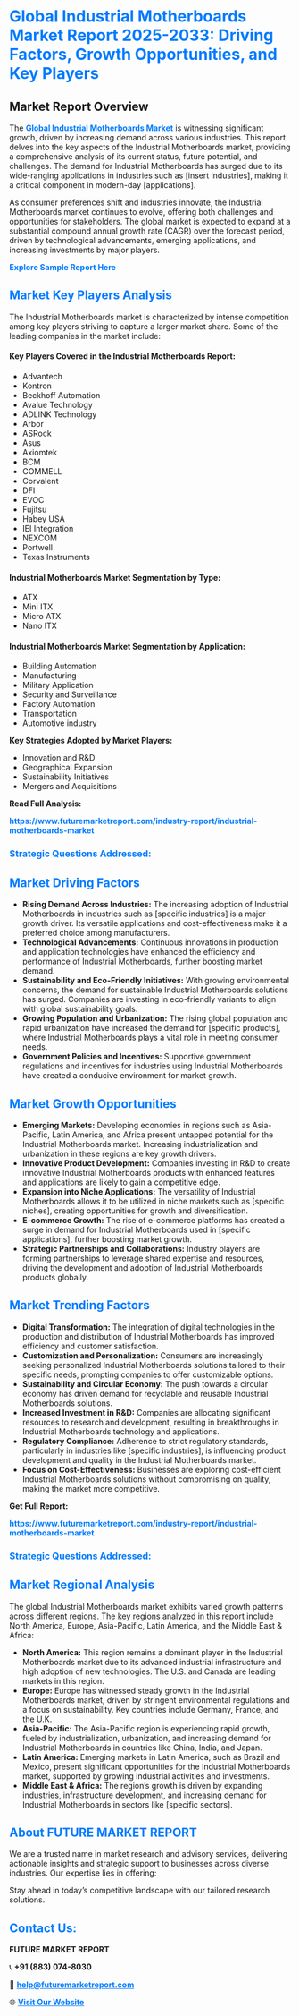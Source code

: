 <h1 style="color: #007BFF;">Global Industrial Motherboards Market Report 2025-2033: Driving Factors, Growth Opportunities, and Key Players</h1>

<section id="overview">
<h2>Market Report Overview</h2>
<p>The <a href="https://www.futuremarketreport.com/industry-report/industrial-motherboards-market" style="color: #007BFF; text-decoration: none;"><strong>Global Industrial Motherboards Market</strong></a> is witnessing significant growth, driven by increasing demand across various industries. This report delves into the key aspects of the Industrial Motherboards market, providing a comprehensive analysis of its current status, future potential, and challenges. The demand for Industrial Motherboards has surged due to its wide-ranging applications in industries such as [insert industries], making it a critical component in modern-day [applications].</p>
<p>As consumer preferences shift and industries innovate, the Industrial Motherboards market continues to evolve, offering both challenges and opportunities for stakeholders. The global market is expected to expand at a substantial compound annual growth rate (CAGR) over the forecast period, driven by technological advancements, emerging applications, and increasing investments by major players.</p>
</section>

<section id="overview">
<p><a href="https://www.futuremarketreport.com/request-sample/reportId=63255" style="color: #007BFF; text-decoration: none;"><strong>Explore Sample Report Here</strong></a></p>
</section>

<section id="key-players">
<h2 style="color: #007BFF;">Market Key Players Analysis</h2>
<p>The Industrial Motherboards market is characterized by intense competition among key players striving to capture a larger market share. Some of the leading companies in the market include:</p>
<h4>Key Players Covered in the Industrial Motherboards Report:</h4>
<ul><li>Advantech</li><li>Kontron</li><li>Beckhoff Automation</li><li>Avalue Technology</li><li>ADLINK Technology</li><li>Arbor</li><li>ASRock</li><li>Asus</li><li>Axiomtek</li><li>BCM</li><li>COMMELL</li><li>Corvalent</li><li>DFI</li><li>EVOC</li><li>Fujitsu</li><li>Habey USA</li><li>IEI Integration</li><li>NEXCOM</li><li>Portwell</li><li>Texas Instruments</li></ul>
<h4>Industrial Motherboards Market Segmentation by Type:</h4>
<ul><li>ATX</li><li>Mini ITX</li><li>Micro ATX</li><li>Nano ITX</li></ul>

<h4>Industrial Motherboards Market Segmentation by Application:</h4>
<ul><li>Building Automation</li><li>Manufacturing</li><li>Military Application</li><li>Security and Surveillance</li><li>Factory Automation</li><li>Transportation</li><li>Automotive industry</li></ul>
<p><strong>Key Strategies Adopted by Market Players:</strong></p>
<ul>
<li>Innovation and R&D</li>
<li>Geographical Expansion</li>
<li>Sustainability Initiatives</li>
<li>Mergers and Acquisitions</li>
</ul>
</section>

<section>
<p><strong>Read Full Analysis: </strong></p><a href="https://www.futuremarketreport.com/industry-report/industrial-motherboards-market" style="color: #007BFF; text-decoration: none;"><strong>https://www.futuremarketreport.com/industry-report/industrial-motherboards-market</strong></a>
<h3 style="color: #007BFF;">Strategic Questions Addressed:</h3>
</section>

<section id="driving-factors">
<h2 style="color: #007BFF;">Market Driving Factors</h2>
<ul>
<li><strong>Rising Demand Across Industries:</strong> The increasing adoption of Industrial Motherboards in industries such as [specific industries] is a major growth driver. Its versatile applications and cost-effectiveness make it a preferred choice among manufacturers.</li>
<li><strong>Technological Advancements:</strong> Continuous innovations in production and application technologies have enhanced the efficiency and performance of Industrial Motherboards, further boosting market demand.</li>
<li><strong>Sustainability and Eco-Friendly Initiatives:</strong> With growing environmental concerns, the demand for sustainable Industrial Motherboards solutions has surged. Companies are investing in eco-friendly variants to align with global sustainability goals.</li>
<li><strong>Growing Population and Urbanization:</strong> The rising global population and rapid urbanization have increased the demand for [specific products], where Industrial Motherboards plays a vital role in meeting consumer needs.</li>
<li><strong>Government Policies and Incentives:</strong> Supportive government regulations and incentives for industries using Industrial Motherboards have created a conducive environment for market growth.</li>
</ul>
</section>

<section id="growth-opportunities">
<h2 style="color: #007BFF;">Market Growth Opportunities</h2>
<ul>
<li><strong>Emerging Markets:</strong> Developing economies in regions such as Asia-Pacific, Latin America, and Africa present untapped potential for the Industrial Motherboards market. Increasing industrialization and urbanization in these regions are key growth drivers.</li>
<li><strong>Innovative Product Development:</strong> Companies investing in R&D to create innovative Industrial Motherboards products with enhanced features and applications are likely to gain a competitive edge.</li>
<li><strong>Expansion into Niche Applications:</strong> The versatility of Industrial Motherboards allows it to be utilized in niche markets such as [specific niches], creating opportunities for growth and diversification.</li>
<li><strong>E-commerce Growth:</strong> The rise of e-commerce platforms has created a surge in demand for Industrial Motherboards used in [specific applications], further boosting market growth.</li>
<li><strong>Strategic Partnerships and Collaborations:</strong> Industry players are forming partnerships to leverage shared expertise and resources, driving the development and adoption of Industrial Motherboards products globally.</li>
</ul>
</section>

<section id="trending-factors">
<h2 style="color: #007BFF;">Market Trending Factors</h2>
<ul>
<li><strong>Digital Transformation:</strong> The integration of digital technologies in the production and distribution of Industrial Motherboards has improved efficiency and customer satisfaction.</li>
<li><strong>Customization and Personalization:</strong> Consumers are increasingly seeking personalized Industrial Motherboards solutions tailored to their specific needs, prompting companies to offer customizable options.</li>
<li><strong>Sustainability and Circular Economy:</strong> The push towards a circular economy has driven demand for recyclable and reusable Industrial Motherboards solutions.</li>
<li><strong>Increased Investment in R&D:</strong> Companies are allocating significant resources to research and development, resulting in breakthroughs in Industrial Motherboards technology and applications.</li>
<li><strong>Regulatory Compliance:</strong> Adherence to strict regulatory standards, particularly in industries like [specific industries], is influencing product development and quality in the Industrial Motherboards market.</li>
<li><strong>Focus on Cost-Effectiveness:</strong> Businesses are exploring cost-efficient Industrial Motherboards solutions without compromising on quality, making the market more competitive.</li>
</ul>
</section>

<section>
<p><strong>Get Full Report: </strong></p><a href="https://www.futuremarketreport.com/industry-report/industrial-motherboards-market" style="color: #007BFF; text-decoration: none;"><strong>https://www.futuremarketreport.com/industry-report/industrial-motherboards-market</strong></a>
<h3 style="color: #007BFF;">Strategic Questions Addressed:</h3>
</section>


<section id="regional-analysis">
<h2 style="color: #007BFF;">Market Regional Analysis</h2>
<p>The global Industrial Motherboards market exhibits varied growth patterns across different regions. The key regions analyzed in this report include North America, Europe, Asia-Pacific, Latin America, and the Middle East & Africa:</p>
<ul>
<li><strong>North America:</strong> This region remains a dominant player in the Industrial Motherboards market due to its advanced industrial infrastructure and high adoption of new technologies. The U.S. and Canada are leading markets in this region.</li>
<li><strong>Europe:</strong> Europe has witnessed steady growth in the Industrial Motherboards market, driven by stringent environmental regulations and a focus on sustainability. Key countries include Germany, France, and the U.K.</li>
<li><strong>Asia-Pacific:</strong> The Asia-Pacific region is experiencing rapid growth, fueled by industrialization, urbanization, and increasing demand for Industrial Motherboards in countries like China, India, and Japan.</li>
<li><strong>Latin America:</strong> Emerging markets in Latin America, such as Brazil and Mexico, present significant opportunities for the Industrial Motherboards market, supported by growing industrial activities and investments.</li>
<li><strong>Middle East & Africa:</strong> The region’s growth is driven by expanding industries, infrastructure development, and increasing demand for Industrial Motherboards in sectors like [specific sectors].</li>
</ul>
</section>

<footer>
<h2 style="color: #007BFF;">About FUTURE MARKET REPORT</h2>
<p>We are a trusted name in market research and advisory services, delivering actionable insights and strategic support to businesses across diverse industries. Our expertise lies in offering:</p>

<p>Stay ahead in today’s competitive landscape with our tailored research solutions.</p>

<h2 style="color: #007BFF;">Contact Us:</h2>
<p><strong>FUTURE MARKET REPORT</strong></p>
<p>📞 <strong>+91 (883) 074-8030</strong></p>
<p>📧 <strong><a href="mailto:help@futuremarketreport.com" style="color: #007BFF;">help@futuremarketreport.com</a></strong></p>
<p>🌐 <strong><a href="https://www.futuremarketreport.com/" style="color: #007BFF;">Visit Our Website</a></strong></p>
</footer>